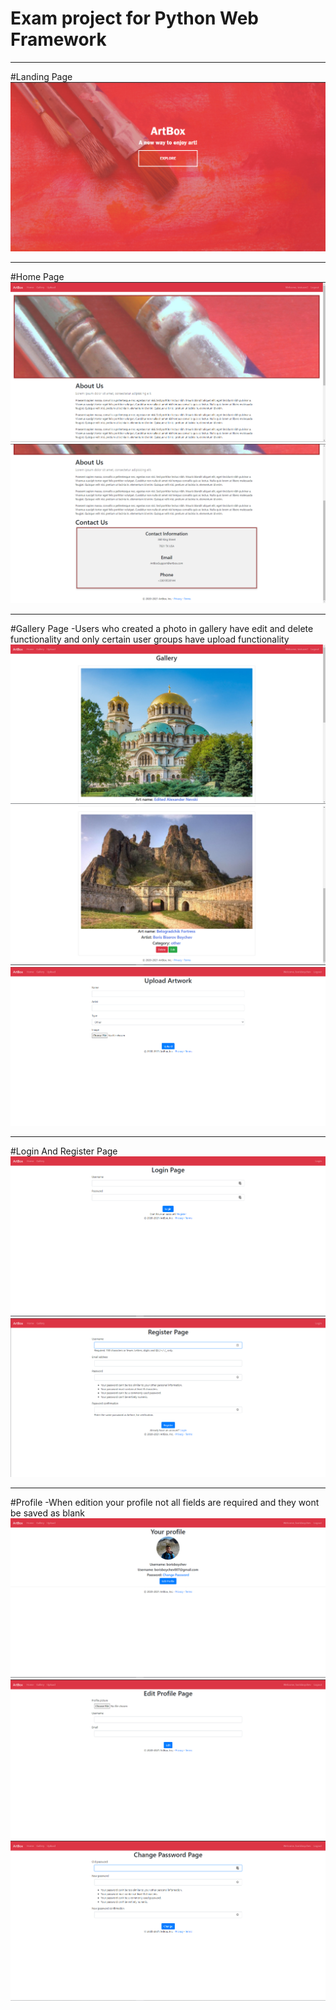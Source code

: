 # Exam project for Python Web Framework

---

#Landing Page
![](images-github/landing_page.png)

---

#Home Page
![](images-github/home1.png)  ![](images-github/home2.png)

---

#Gallery Page
-Users who created a photo in gallery have edit and delete functionality and only certain user groups have upload functionality
![](images-github/gallery1.png)  ![](images-github/gallery2.png)  ![](images-github/upload.png)

---

#Login And Register Page
![](images-github/login.png)
![](images-github/register.png)

---

#Profile 
-When edition your profile not all fields are required and they wont be saved as blank
![](images-github/profile.png)
![](images-github/edit.png)
![](images-github/changepassword.png)
